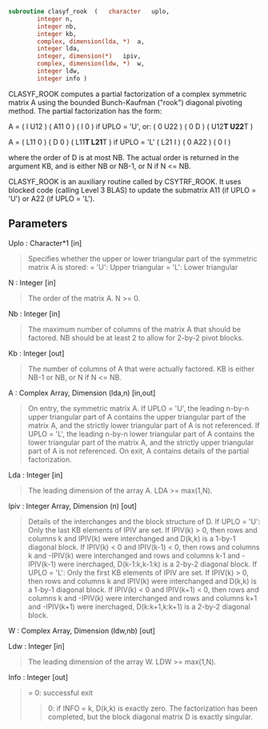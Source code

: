 ```fortran
subroutine clasyf_rook	(	character	uplo,
		integer	n,
		integer	nb,
		integer	kb,
		complex, dimension(lda, *)	a,
		integer	lda,
		integer, dimension(*)	ipiv,
		complex, dimension(ldw, *)	w,
		integer	ldw,
		integer	info )
```

 CLASYF_ROOK computes a partial factorization of a complex symmetric
 matrix A using the bounded Bunch-Kaufman ("rook") diagonal
 pivoting method. The partial factorization has the form:

 A  =  ( I  U12 ) ( A11  0  ) (  I       0    )  if UPLO = 'U', or:
       ( 0  U22 ) (  0   D  ) ( U12**T U22**T )

 A  =  ( L11  0 ) (  D   0  ) ( L11**T L21**T )  if UPLO = 'L'
       ( L21  I ) (  0  A22 ) (  0       I    )

 where the order of D is at most NB. The actual order is returned in
 the argument KB, and is either NB or NB-1, or N if N <= NB.

 CLASYF_ROOK is an auxiliary routine called by CSYTRF_ROOK. It uses
 blocked code (calling Level 3 BLAS) to update the submatrix
 A11 (if UPLO = 'U') or A22 (if UPLO = 'L').

## Parameters
Uplo : Character*1 [in]
> Specifies whether the upper or lower triangular part of the
> symmetric matrix A is stored:
> = 'U':  Upper triangular
> = 'L':  Lower triangular

N : Integer [in]
> The order of the matrix A.  N >= 0.

Nb : Integer [in]
> The maximum number of columns of the matrix A that should be
> factored.  NB should be at least 2 to allow for 2-by-2 pivot
> blocks.

Kb : Integer [out]
> The number of columns of A that were actually factored.
> KB is either NB-1 or NB, or N if N <= NB.

A : Complex Array, Dimension (lda,n) [in,out]
> On entry, the symmetric matrix A.  If UPLO = 'U', the leading
> n-by-n upper triangular part of A contains the upper
> triangular part of the matrix A, and the strictly lower
> triangular part of A is not referenced.  If UPLO = 'L', the
> leading n-by-n lower triangular part of A contains the lower
> triangular part of the matrix A, and the strictly upper
> triangular part of A is not referenced.
> On exit, A contains details of the partial factorization.

Lda : Integer [in]
> The leading dimension of the array A.  LDA >= max(1,N).

Ipiv : Integer Array, Dimension (n) [out]
> Details of the interchanges and the block structure of D.
> If UPLO = 'U':
> Only the last KB elements of IPIV are set.
> If IPIV(k) > 0, then rows and columns k and IPIV(k) were
> interchanged and D(k,k) is a 1-by-1 diagonal block.
> If IPIV(k) < 0 and IPIV(k-1) < 0, then rows and
> columns k and -IPIV(k) were interchanged and rows and
> columns k-1 and -IPIV(k-1) were inerchaged,
> D(k-1:k,k-1:k) is a 2-by-2 diagonal block.
> If UPLO = 'L':
> Only the first KB elements of IPIV are set.
> If IPIV(k) > 0, then rows and columns k and IPIV(k)
> were interchanged and D(k,k) is a 1-by-1 diagonal block.
> If IPIV(k) < 0 and IPIV(k+1) < 0, then rows and
> columns k and -IPIV(k) were interchanged and rows and
> columns k+1 and -IPIV(k+1) were inerchaged,
> D(k:k+1,k:k+1) is a 2-by-2 diagonal block.

W : Complex Array, Dimension (ldw,nb) [out]

Ldw : Integer [in]
> The leading dimension of the array W.  LDW >= max(1,N).

Info : Integer [out]
> = 0: successful exit
> > 0: if INFO = k, D(k,k) is exactly zero.  The factorization
> has been completed, but the block diagonal matrix D is
> exactly singular.

